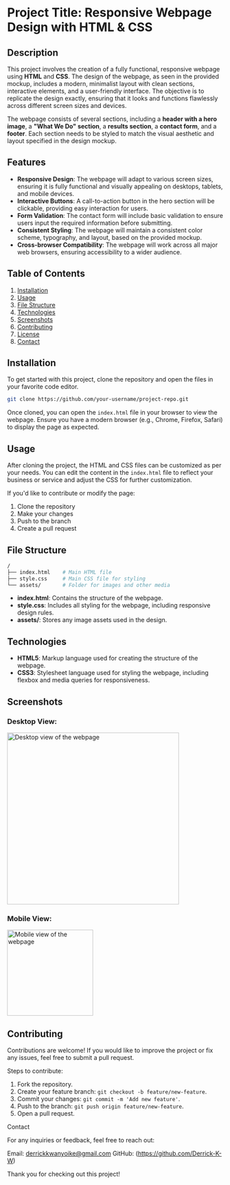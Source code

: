 # Project Title: Responsive Webpage Design with HTML & CSS

## Description

This project involves the creation of a fully functional, responsive webpage using **HTML** and **CSS**. The design of the webpage, as seen in the provided mockup, includes a modern, minimalist layout with clean sections, interactive elements, and a user-friendly interface. The objective is to replicate the design exactly, ensuring that it looks and functions flawlessly across different screen sizes and devices.

The webpage consists of several sections, including a **header with a hero image**, a **"What We Do" section**, a **results section**, a **contact form**, and a **footer**. Each section needs to be styled to match the visual aesthetic and layout specified in the design mockup.

## Features

- **Responsive Design**: The webpage will adapt to various screen sizes, ensuring it is fully functional and visually appealing on desktops, tablets, and mobile devices.
- **Interactive Buttons**: A call-to-action button in the hero section will be clickable, providing easy interaction for users.
- **Form Validation**: The contact form will include basic validation to ensure users input the required information before submitting.
- **Consistent Styling**: The webpage will maintain a consistent color scheme, typography, and layout, based on the provided mockup.
- **Cross-browser Compatibility**: The webpage will work across all major web browsers, ensuring accessibility to a wider audience.

## Table of Contents

1. [Installation](#installation)
2. [Usage](#usage)
3. [File Structure](#file-structure)
4. [Technologies](#technologies)
5. [Screenshots](#screenshots)
6. [Contributing](#contributing)
7. [License](#license)
8. [Contact](#contact)

## Installation

To get started with this project, clone the repository and open the files in your favorite code editor.

```bash
git clone https://github.com/your-username/project-repo.git
```

Once cloned, you can open the `index.html` file in your browser to view the webpage. Ensure you have a modern browser (e.g., Chrome, Firefox, Safari) to display the page as expected.

## Usage

After cloning the project, the HTML and CSS files can be customized as per your needs. You can edit the content in the `index.html` file to reflect your business or service and adjust the CSS for further customization.

If you'd like to contribute or modify the page:

1. Clone the repository
2. Make your changes
3. Push to the branch
4. Create a pull request

## File Structure

```bash
/
├── index.html    # Main HTML file
├── style.css     # Main CSS file for styling
└── assets/       # Folder for images and other media
```

- **index.html**: Contains the structure of the webpage.
- **style.css**: Includes all styling for the webpage, including responsive design rules.
- **assets/**: Stores any image assets used in the design.

## Technologies

- **HTML5**: Markup language used for creating the structure of the webpage.
- **CSS3**: Stylesheet language used for styling the webpage, including flexbox and media queries for responsiveness.

## Screenshots

### Desktop View:
<img src="screenshots/desktop-view.png" alt="Desktop view of the webpage" width="400px">

### Mobile View:
<img src="screenshots/mobile-view.png" alt="Mobile view of the webpage" width="200px">

## Contributing

Contributions are welcome! If you would like to improve the project or fix any issues, feel free to submit a pull request.

Steps to contribute:

1. Fork the repository.
2. Create your feature branch: `git checkout -b feature/new-feature`.
3. Commit your changes: `git commit -m 'Add new feature'`.
4. Push to the branch: `git push origin feature/new-feature`.
5. Open a pull request.

Contact

For any inquiries or feedback, feel free to reach out:

Email: derrickkwanyoike@gmail.com
GitHub: (https://github.com/Derrick-K-W)

Thank you for checking out this project!